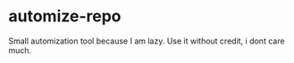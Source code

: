 # automize-repo
 Small automization tool because I am lazy. Use it without credit, i dont care much.
